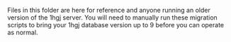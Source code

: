 Files in this folder are here for reference and anyone running an older version of the 1hgj server. You will need to manually run these migration scripts to bring your 1hgj database version up to 9 before you can operate as normal.